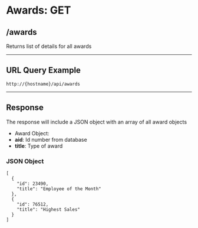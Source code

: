 # Awards: GET

## /awards

Returns list of details for all awards

---

## URL Query Example

```
http://{hostname}/api/awards
```

---

## Response

The response will include a JSON object with an array of all award objects

- Award Object:
 - **aid**: Id number from database
 - **title**: Type of award

### JSON Object

```
[
  {
    "id": 23490,
    "title": "Employee of the Month"
  },
  {
    "id": 76512,
	"title": "Highest Sales"
  }
]
```
